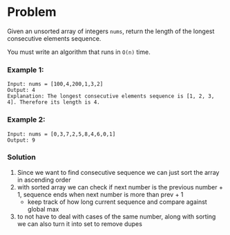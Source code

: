 # Problem
Given an unsorted array of integers `nums`, return the length of the longest consecutive elements sequence.

You must write an algorithm that runs in `O(n)` time.


### Example 1:
```
Input: nums = [100,4,200,1,3,2]
Output: 4
Explanation: The longest consecutive elements sequence is [1, 2, 3, 4]. Therefore its length is 4.
```

### Example 2:
```
Input: nums = [0,3,7,2,5,8,4,6,0,1]
Output: 9 
```


### Solution
1. Since we want to find consecutive sequence we can just sort the array in ascending order
2. with sorted array we can check if next number is the previous number + 1, sequence ends when next number is more than prev + 1
   - keep track of how long current sequence and compare against global max
3. to not have to deal with cases of the same number, along with sorting we can also turn it into set to remove dupes